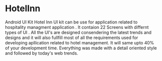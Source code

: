 # HotelInn
Android UI Kit
Hotel Inn UI kit can be  use for application related to hospitality managment application .
It contaion 22 Screens with differnt types of UI .
All the UI's are designed consendering the latest trends and designs and it will also fullfill most of all the requirements used for developing apllication related to hotel management.
It will same upto 40% of your development time.
Everything was made with a detail oriented style and followed by today's web trends.
